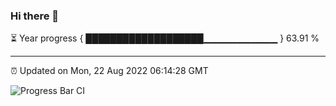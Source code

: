 ### Hi there 👋

⏳ Year progress { ███████████████████▁▁▁▁▁▁▁▁▁▁▁ } 63.91 %

---

⏰ Updated on Mon, 22 Aug 2022 06:14:28 GMT

![Progress Bar CI](https://github.com/Shyam-Makwana/GitHub-Actions-Demo/workflows/Progress%20Bar%20CI/badge.svg)
